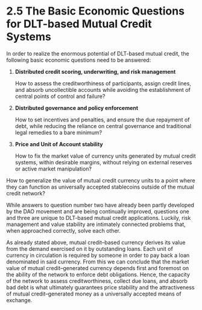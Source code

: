 # 2.5	The Basic Economic Questions for DLT-based Mutual Credit Systems

In order to realize the enormous potential of DLT-based mutual credit, the following basic economic questions need to be answered:

1.  **Distributed credit scoring, underwriting, and risk management**

    How to assess the creditworthiness of participants, assign credit lines, and absorb uncollectible accounts while avoiding the establishment of central points of control and failure?
2.  **Distributed governance and policy enforcement**

    How to set incentives and penalties, and ensure the due repayment of debt, while reducing the reliance on central governance and traditional legal remedies to a bare minimum?
3.  **Price and Unit of Account stability**

    How to fix the market value of currency units generated by mutual credit systems, within desirable margins, without relying on external reserves or active market manipulation?

How to generalize the value of mutual credit currency units to a point where they can function as universally accepted stablecoins outside of the mutual credit network?

While answers to question number two have already been partly developed by the DAO movement and are  being continually improved, questions one and three are unique to DLT-based mutual credit applications. Luckily, risk management and value stability are intimately connected problems that, when approached correctly, solve each other.

As already stated above, mutual credit–based currency derives its value from the demand exercised on it by outstanding loans. Each unit of currency in circulation is required by someone in order to pay back a loan denominated in said currency. From this we can conclude that the market value of mutual credit–generated currency depends first and foremost on the ability of the network to enforce debt obligations. Hence, the capacity of the network to assess creditworthiness, collect due loans, and absorb bad debt is what ultimately guarantees price stability and the attractiveness of mutual credit–generated money as a universally accepted means of exchange.
